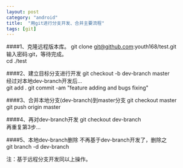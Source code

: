 ```yaml
---
layout: post
category: "android"
title:  "用git进行分支开发、合并主要流程"
tags: [git]
---
```

####1、克隆远程版本库。
git clone git@github.com:youth168/test.git  
输入密码:git，等待完成。  
cd ./test

####2、建立目标分支进行开发
git checkout -b dev-branch master  
经过对本地dev-branch开发后...  
git add .
git commit -am "feature adding and bugs fixing"

####3、合并本地分支(dev-branch)到master分支
git checkout master  
git push origin master

####4、再对dev-branch开发
git checkout dev-branch  
再重复第3步...

####5、本地dev-branch删除
不再基于dev-branch开发了，删除之  
git branch -d dev-branch

注：基于远程分支开发同以上操作。